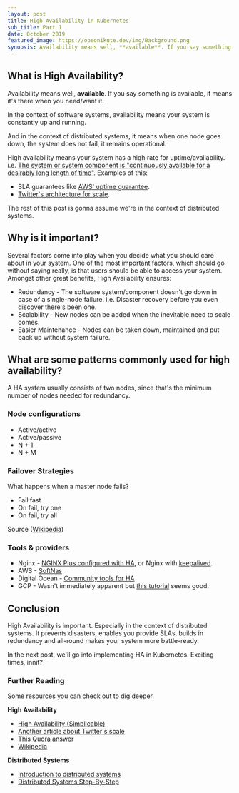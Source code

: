 ```yaml
---
layout: post
title: High Availability in Kubernetes
sub_title: Part 1
date: October 2019
featured_image: https://opeonikute.dev/img/Background.png
synopsis: Availability means well, **available**. If you say something is available, it means it's there when you need/want it.
---
```


## What is High Availability?

Availability means well, **available**. If you say something is available, it means it's there when you need/want it. 

In the context of software systems, availability means your system is constantly up and running.

And in the context of distributed systems, it means when one node goes down, the system does not fail, it remains operational. 

High availability means your system has a high rate for uptime/availability. i.e. [The system or system component is "continuously available for a desirably long length of time"](https://searchdatacenter.techtarget.com/definition/high-availability). Examples of this:

- SLA guarantees like [AWS' uptime guarantee](https://aws.amazon.com/compute/sla/).
- [Twitter's architecture for scale](http://highscalability.com/blog/2013/7/8/the-architecture-twitter-uses-to-deal-with-150m-active-users.html?utm_source=feedly).

The rest of this post is gonna assume we're in the context of distributed systems. 

## Why is it important?

Several factors come into play when you decide what you should care about in your system. One of the most important factors, which should go without saying really, is that users should be able to access your system. Amongst other great benefits, High Availability ensures:

- Redundancy - The software system/component doesn't go down in case of a single-node failure. i.e. Disaster recovery before you even discover there's been one.
- Scalability - New nodes can be added when the inevitable need to scale comes.
- Easier Maintenance - Nodes can be taken down, maintained and put back up without system failure.

## What are some patterns commonly used for high availability?

A HA system usually consists of two nodes, since that's the minimum number of nodes needed for redundancy. 

### Node configurations

- Active/active
- Active/passive
- N + 1
- N + M

### Failover Strategies

What happens when a master node fails?

- Fail fast
- On fail, try one
- On fail, try all

Source ([Wikipedia](https://en.wikipedia.org/wiki/High-availability_cluster))

### Tools & providers

- Nginx - [NGINX Plus configured with HA](https://www.nginx.com/products/nginx/high-availability/), or Nginx with [keepalived](https://docs.nginx.com/nginx/admin-guide/high-availability/ha-keepalived-nodes/).
- AWS - [SoftNas](https://aws.amazon.com/marketplace/solutions/infrastructure-software/high-availability)
- Digital Ocean - [Community tools for HA](https://www.digitalocean.com/community/tags/high-availability/tools)
- GCP - Wasn't immediately apparent but [this tutorial](https://campus.barracuda.com/product/cloudgenfirewall/doc/73007965/how-to-configure-a-high-availability-cluster-in-google-cloud/) seems good.

## Conclusion

High Availability is important. Especially in the context of distributed systems. It prevents disasters, enables you provide SLAs, builds in redundancy and all-round makes your system more battle-ready.

In the next post, we'll go into implementing HA in Kubernetes. Exciting times, innit?

### Further Reading

Some resources you can check out to dig deeper.

**High Availability**

- [High Availability (Simplicable)](https://simplicable.com/new/high-availability)
- [Another article about Twitter's scale](https://blog.twitter.com/engineering/en_us/topics/infrastructure/2017/the-infrastructure-behind-twitter-scale.html)
- [This Quora answer](https://www.quora.com/What-is-High-Availability-and-why-is-it-important)
- [Wikipedia](https://en.wikipedia.org/wiki/High-availability_cluster)

**Distributed Systems**

- [Introduction to distributed systems](https://medium.com/free-code-camp/a-thorough-introduction-to-distributed-systems-3b91562c9b3c)
- [Distributed Systems Step-By-Step](https://medium.com/free-code-camp/distributed-systems-when-you-should-build-them-and-how-to-scale-a-step-by-step-guide-37e76a177218)